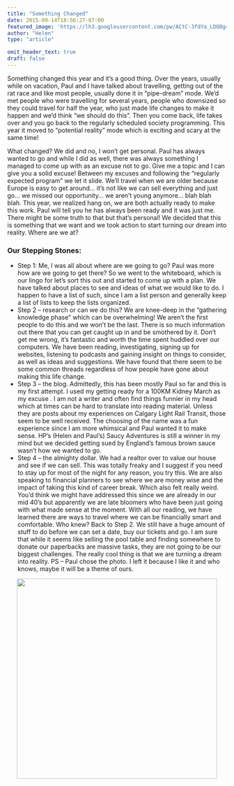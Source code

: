 ```yaml
---
title: "Something Changed"
date: 2015-09-14T18:56:27-07:00
featured_image: 'https://lh3.googleusercontent.com/pw/ACtC-3fdYa_LDO8g4fakHHFPLC-9pgYDHjKZO4tWEOhJlJhN4zs0hGFsaif26iCMQGel-aJ8Z_l1Jsw1otSxOUdIb8WvSm24oltzlRghCGr7pe2GmNTGi86RKN7JzbwPAgsAF5818jd4FgdbECtvt-fGMu7lBg=w1210-h908-no'
author: "Helen"
type: "article"

omit_header_text: true
draft: false
---
```


Something changed this year and it’s a good thing.  Over the years, usually while on vacation, Paul and I have talked about travelling, getting out of the rat race and like most people, usually done it in “pipe-dream” mode.  We’d met people who were travelling for several years, people who downsized so they could travel for half the year, who just made life changes to make it happen and we’d think “we should do this”.  Then you come back, life takes over and you go back to the regularly scheduled society programming.  This year it moved to “potential reality” mode which is exciting and scary at the same time!

What changed?  We did and no, I won’t get personal.  Paul has always wanted to go and while I did as well, there was always something I managed to come up with as an excuse not to go.  Give me a topic and I can give you a solid excuse!  Between my excuses and following the “regularly expected program” we let it slide.  We’ll travel when we are older because Europe is easy to get around… it’s not like we can sell everything and just go… we missed our opportunity… we aren’t young anymore… blah blah blah.  This year, we realized hang on, we are both actually ready to make this work.  Paul will tell you he has always been ready and it was just me.  There might be some truth to that but that’s personal!  We decided that this is something that we want and we took action to start turning our dream into reality.  Where are we at?

### Our Stepping Stones:
* Step 1:    Me, I was all about where are we going to go?  Paul was more how are we going to get there?  So we went to the whiteboard, which is our lingo for let’s sort this out and started to come up with a plan.  We have talked about places to see and ideas of what we would like to do.  I happen to have a list of such, since I am a list person and generally keep a list of lists to keep the lists organized.
* Step 2 – research or can we do this?  We are knee-deep in the “gathering knowledge phase” which can be overwhelming!  We aren’t the first people to do this and we won’t be the last.  There is so much information out there that you can get caught up in and be smothered by it.  Don’t get me wrong, it’s fantastic and worth the time spent huddled over our computers.  We have been reading, investigating, signing up for websites, listening to podcasts and gaining insight on things to consider, as well as ideas and suggestions.  We have found that there seem to be some common threads regardless of how people have gone about making this life change.
* Step 3 – the blog.  Admittedly, this has been mostly Paul so far and this is my first attempt.  I used my getting ready for a 100KM Kidney March as my excuse  .  I am not a writer and often find things funnier in my head which at times can be hard to translate into reading material.  Unless they are posts about my experiences on Calgary Light Rail Transit, those seem to be well received.  The choosing of the name was a fun experience since I am more whimsical and Paul wanted it to make sense.  HP’s (Helen and Paul’s) Saucy Adventures is still a winner in my mind but we decided getting sued by England’s famous brown sauce wasn’t how we wanted to go.
* Step 4 – the almighty dollar.  We had a realtor over to value our house and see if we can sell.  This was totally freaky and I suggest if you need to stay up for most of the night for any reason, you try this.  We are also speaking to financial planners to see where we are money wise and the impact of taking this kind of career break.  Which also felt really weird.  You’d think we might have addressed this since we are already in our mid 40’s but apparently we are late bloomers who have been just going with what made sense at the moment.  With all our reading, we have learned there are ways to travel where we can be financially smart and comfortable.  Who knew?
Back to Step 2.  We still have a huge amount of stuff to do before we can set a date, buy our tickets and go.  I am sure that while it seems like selling the pool table and finding somewhere to donate our paperbacks are massive tasks, they are not going to be our biggest challenges.  The really cool thing is that we are turning a dream into reality.  PS – Paul chose the photo. I left it because I like it and who knows, maybe it will be a theme of ours.

<div style="text-align: center">
  <a style="display:inline-block;text-decoration:none;color: grey;" href="https://photos.google.com/share/AF1QipNzXM2ejuel-cP83GpoUxFt9iC4bXV1U2VTzFt7yNrz603xIJ6qkUjeAFAOt1-G6w/photo/AF1QipMtqNszr8i1DvO8sxahdzbyN1J739NlkX0J4zwg?key=NGhOVGJJZUVpYmVFM08wZTZzeGpMQktHYWxWX0V3" target="_blank"><img src="https://lh3.googleusercontent.com/pw/ACtC-3fFSkpCpImrM6bGSofVBpgWVhqrPsKqyZe7bQQ_OTqeCK8KG6kYRZQimiK1l14RbCYfHLQllFDV4vCVjini8mkDVNj90PtrDwB7C1lC1TePm8NSL3Kpa_-ear6m_7t-BFJCntbSsvYpGd2CUS4XasuRww=w236-h162-no" width="460" /></a>
</div>